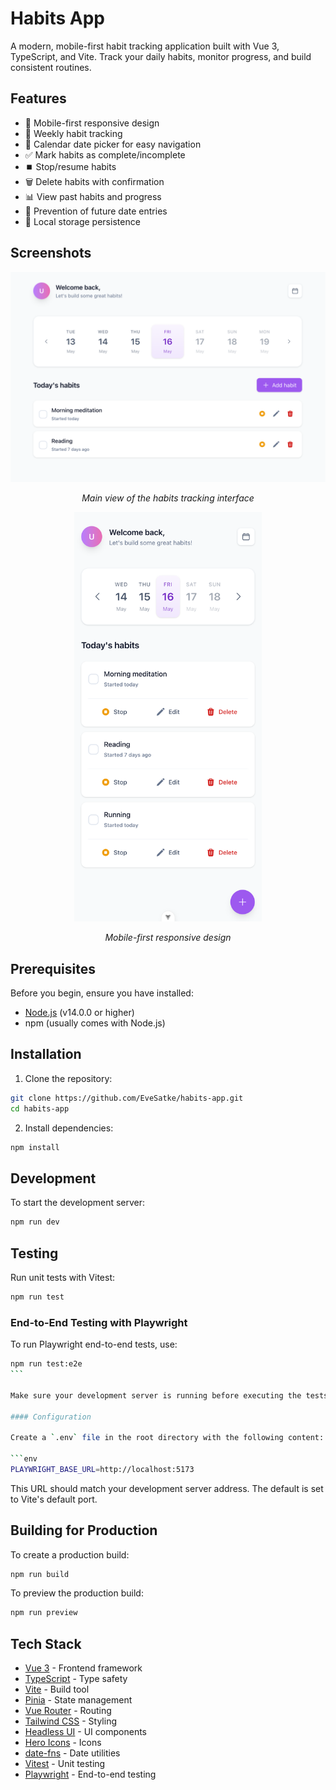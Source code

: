 # Habits App

A modern, mobile-first habit tracking application built with Vue 3, TypeScript, and Vite. Track your daily habits, monitor progress, and build consistent routines.

## Features

- 📱 Mobile-first responsive design
- 📅 Weekly habit tracking
- 📆 Calendar date picker for easy navigation
- ✅ Mark habits as complete/incomplete
- ⏹️ Stop/resume habits
- 🗑️ Delete habits with confirmation
- 📊 View past habits and progress
- 🚫 Prevention of future date entries
- 💾 Local storage persistence

## Screenshots

<div align="center">
  <img src="./public/screenshots/desktop.png" alt="Main Interface" width="800"/>
  <p><em>Main view of the habits tracking interface</em></p>
  
  <img src="./public/screenshots/mobile.png" alt="Mobile View" width="300"/>
  <p><em>Mobile-first responsive design</em></p>
</div>

## Prerequisites

Before you begin, ensure you have installed:

- [Node.js](https://nodejs.org/) (v14.0.0 or higher)
- npm (usually comes with Node.js)

## Installation

1. Clone the repository:

```bash
git clone https://github.com/EveSatke/habits-app.git
cd habits-app
```

2. Install dependencies:

```bash
npm install
```

## Development

To start the development server:

```bash
npm run dev
```

## Testing

Run unit tests with Vitest:

```bash
npm run test
```

### End-to-End Testing with Playwright

To run Playwright end-to-end tests, use:

````bash
npm run test:e2e
```

Make sure your development server is running before executing the tests.

#### Configuration

Create a `.env` file in the root directory with the following content:

```env
PLAYWRIGHT_BASE_URL=http://localhost:5173
````

This URL should match your development server address. The default is set to Vite's default port.

## Building for Production

To create a production build:

```bash
npm run build
```

To preview the production build:

```bash
npm run preview
```

## Tech Stack

- [Vue 3](https://vuejs.org/) - Frontend framework
- [TypeScript](https://www.typescriptlang.org/) - Type safety
- [Vite](https://vitejs.dev/) - Build tool
- [Pinia](https://pinia.vuejs.org/) - State management
- [Vue Router](https://router.vuejs.org/) - Routing
- [Tailwind CSS](https://tailwindcss.com/) - Styling
- [Headless UI](https://headlessui.dev/) - UI components
- [Hero Icons](https://heroicons.com/) - Icons
- [date-fns](https://date-fns.org/) - Date utilities
- [Vitest](https://vitest.dev/) - Unit testing
- [Playwright](https://playwright.dev/) - End-to-end testing
